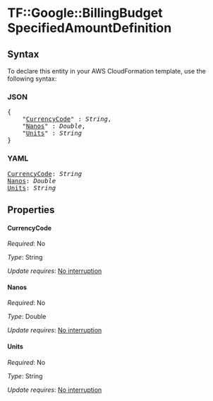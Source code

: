 # TF::Google::BillingBudget SpecifiedAmountDefinition

## Syntax

To declare this entity in your AWS CloudFormation template, use the following syntax:

### JSON

<pre>
{
    "<a href="#currencycode" title="CurrencyCode">CurrencyCode</a>" : <i>String</i>,
    "<a href="#nanos" title="Nanos">Nanos</a>" : <i>Double</i>,
    "<a href="#units" title="Units">Units</a>" : <i>String</i>
}
</pre>

### YAML

<pre>
<a href="#currencycode" title="CurrencyCode">CurrencyCode</a>: <i>String</i>
<a href="#nanos" title="Nanos">Nanos</a>: <i>Double</i>
<a href="#units" title="Units">Units</a>: <i>String</i>
</pre>

## Properties

#### CurrencyCode

_Required_: No

_Type_: String

_Update requires_: [No interruption](https://docs.aws.amazon.com/AWSCloudFormation/latest/UserGuide/using-cfn-updating-stacks-update-behaviors.html#update-no-interrupt)

#### Nanos

_Required_: No

_Type_: Double

_Update requires_: [No interruption](https://docs.aws.amazon.com/AWSCloudFormation/latest/UserGuide/using-cfn-updating-stacks-update-behaviors.html#update-no-interrupt)

#### Units

_Required_: No

_Type_: String

_Update requires_: [No interruption](https://docs.aws.amazon.com/AWSCloudFormation/latest/UserGuide/using-cfn-updating-stacks-update-behaviors.html#update-no-interrupt)

